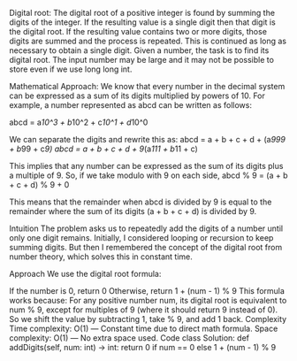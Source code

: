 Digital root:
The digital root of a positive integer is found by summing the digits of the integer. If the resulting value is a single digit then that digit is the digital root. If the resulting value contains two or more digits, those digits are summed and the process is repeated. This is continued as long as necessary to obtain a single digit.
Given a number, the task is to find its digital root. The input number may be large and it may not be possible to store even if we use long long int.

Mathematical Approach:
We know that every number in the decimal system can be expressed as a sum of its digits multiplied by powers of 10. For example, a number represented as abcd can be written as follows:

abcd = a*10^3 + b*10^2 + c*10^1 + d*10^0   

We can separate the digits and rewrite this as:
abcd = a + b + c + d + (a*999 + b*99 + c*9)
abcd = a + b + c + d + 9*(a*111 + b*11 + c)

This implies that any number can be expressed as the sum of its digits plus a multiple of 9.
So, if we take modulo with 9 on each side, 
abcd % 9 = (a + b + c + d) % 9 + 0

This means that the remainder when abcd is divided by 9 is equal to the remainder where the sum of its digits (a + b + c + d) is divided by 9.

Intuition
The problem asks us to repeatedly add the digits of a number until only one digit remains. Initially, I considered looping or recursion to keep summing digits. But then I remembered the concept of the digital root from number theory, which solves this in constant time.

Approach
We use the digital root formula:

If the number is 0, return 0
Otherwise, return 1 + (num - 1) % 9
This formula works because:
For any positive number num, its digital root is equivalent to num % 9, except for multiples of 9 (where it should return 9 instead of 0).
So we shift the value by subtracting 1, take % 9, and add 1 back.
Complexity
Time complexity:
O(1) — Constant time due to direct math formula.
Space complexity:
O(1) — No extra space used.
Code
class Solution:
    def addDigits(self, num: int) -> int:
        return 0 if num == 0 else 1 + (num - 1) % 9
